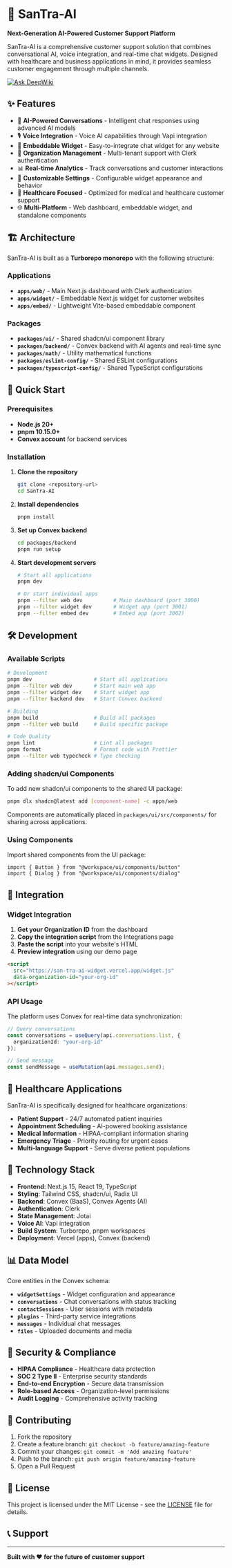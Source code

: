 # 🏥 SanTra-AI

**Next-Generation AI-Powered Customer Support Platform**

SanTra-AI is a comprehensive customer support solution that combines conversational AI, voice integration, and real-time chat widgets. Designed with healthcare and business applications in mind, it provides seamless customer engagement through multiple channels.

[![Ask DeepWiki](https://deepwiki.com/badge.svg)](https://deepwiki.com/prayas46/SanTra-AI)

## ✨ Features

- 🤖 **AI-Powered Conversations** - Intelligent chat responses using advanced AI models
- 🎙️ **Voice Integration** - Voice AI capabilities through Vapi integration
- 📱 **Embeddable Widget** - Easy-to-integrate chat widget for any website
- 👥 **Organization Management** - Multi-tenant support with Clerk authentication
- 📊 **Real-time Analytics** - Track conversations and customer interactions
- 🔧 **Customizable Settings** - Configurable widget appearance and behavior
- 🏥 **Healthcare Focused** - Optimized for medical and healthcare customer support
- 🌐 **Multi-Platform** - Web dashboard, embeddable widget, and standalone components

## 🏗️ Architecture

SanTra-AI is built as a **Turborepo monorepo** with the following structure:

### Applications
- **`apps/web/`** - Main Next.js dashboard with Clerk authentication
- **`apps/widget/`** - Embeddable Next.js widget for customer websites
- **`apps/embed/`** - Lightweight Vite-based embeddable component

### Packages
- **`packages/ui/`** - Shared shadcn/ui component library
- **`packages/backend/`** - Convex backend with AI agents and real-time sync
- **`packages/math/`** - Utility mathematical functions
- **`packages/eslint-config/`** - Shared ESLint configurations
- **`packages/typescript-config/`** - Shared TypeScript configurations

## 🚀 Quick Start

### Prerequisites
- **Node.js 20+**
- **pnpm 10.15.0+**
- **Convex account** for backend services

### Installation

1. **Clone the repository**
   ```bash
   git clone <repository-url>
   cd SanTra-AI
   ```

2. **Install dependencies**
   ```bash
   pnpm install
   ```

3. **Set up Convex backend**
   ```bash
   cd packages/backend
   pnpm run setup
   ```

4. **Start development servers**
   ```bash
   # Start all applications
   pnpm dev
   
   # Or start individual apps
   pnpm --filter web dev          # Main dashboard (port 3000)
   pnpm --filter widget dev       # Widget app (port 3001)
   pnpm --filter embed dev        # Embed app (port 3002)
   ```

## 🛠️ Development

### Available Scripts

```bash
# Development
pnpm dev                    # Start all applications
pnpm --filter web dev       # Start main web app
pnpm --filter widget dev    # Start widget app
pnpm --filter backend dev   # Start Convex backend

# Building
pnpm build                  # Build all packages
pnpm --filter web build     # Build specific package

# Code Quality
pnpm lint                   # Lint all packages
pnpm format                 # Format code with Prettier
pnpm --filter web typecheck # Type checking
```

### Adding shadcn/ui Components

To add new shadcn/ui components to the shared UI package:

```bash
pnpm dlx shadcn@latest add [component-name] -c apps/web
```

Components are automatically placed in `packages/ui/src/components/` for sharing across applications.

### Using Components

Import shared components from the UI package:

```tsx
import { Button } from "@workspace/ui/components/button"
import { Dialog } from "@workspace/ui/components/dialog"
```

## 🧩 Integration

### Widget Integration

1. **Get your Organization ID** from the dashboard
2. **Copy the integration script** from the Integrations page
3. **Paste the script** into your website's HTML
4. **Preview integration** using our demo page

```html
<script 
  src="https://san-tra-ai-widget.vercel.app/widget.js" 
  data-organization-id="your-org-id"
></script>
```

### API Usage

The platform uses Convex for real-time data synchronization:

```typescript
// Query conversations
const conversations = useQuery(api.conversations.list, { 
  organizationId: "your-org-id" 
});

// Send message
const sendMessage = useMutation(api.messages.send);
```

## 🏥 Healthcare Applications

SanTra-AI is specifically designed for healthcare organizations:

- **Patient Support** - 24/7 automated patient inquiries
- **Appointment Scheduling** - AI-powered booking assistance
- **Medical Information** - HIPAA-compliant information sharing
- **Emergency Triage** - Priority routing for urgent cases
- **Multi-language Support** - Serve diverse patient populations

## 🌟 Technology Stack

- **Frontend**: Next.js 15, React 19, TypeScript
- **Styling**: Tailwind CSS, shadcn/ui, Radix UI
- **Backend**: Convex (BaaS), Convex Agents (AI)
- **Authentication**: Clerk
- **State Management**: Jotai
- **Voice AI**: Vapi integration
- **Build System**: Turborepo, pnpm workspaces
- **Deployment**: Vercel (apps), Convex (backend)

## 📊 Data Model

Core entities in the Convex schema:

- **`widgetSettings`** - Widget configuration and appearance
- **`conversations`** - Chat conversations with status tracking
- **`contactSessions`** - User sessions with metadata
- **`plugins`** - Third-party service integrations
- **`messages`** - Individual chat messages
- **`files`** - Uploaded documents and media

## 🔐 Security & Compliance

- **HIPAA Compliance** - Healthcare data protection
- **SOC 2 Type II** - Enterprise security standards
- **End-to-end Encryption** - Secure data transmission
- **Role-based Access** - Organization-level permissions
- **Audit Logging** - Comprehensive activity tracking

## 🤝 Contributing

1. Fork the repository
2. Create a feature branch: `git checkout -b feature/amazing-feature`
3. Commit your changes: `git commit -m 'Add amazing feature'`
4. Push to the branch: `git push origin feature/amazing-feature`
5. Open a Pull Request

## 📄 License

This project is licensed under the MIT License - see the [LICENSE](LICENSE) file for details.

## 📞 Support

---

**Built with ❤️ for the future of customer support**
